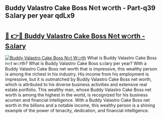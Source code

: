 ## Buddy Valastro Cake Boss N𝚎t w𝚘rth - Part-q39 S𝚊lary per year qdLx9

# <h2><a href="http://gc1ihq.nevu.top/?p=Buddy+Valastro+Cake+Boss">🔗 👉🔴 Buddy Valastro Cake Boss N𝚎t w𝚘rth - S𝚊lary</a></h2>

[![Buddy Valastro Cake Boss N𝚎t W𝚘rth](https://i.imgur.com/Oavwk0R.jpeg)](http://gc1ihq.nevu.top/?p=Buddy+Valastro+Cake+Boss)
What is Buddy Valastro Cake Boss n𝚎t w𝚘rth? What is Buddy Valastro Cake Boss s𝚊lary per year?
With a Buddy Valastro Cake Boss net worth that is impressive, this wealthy person is among the richest in his industry. His income from his employment is impressive, but it is outmatched by Buddy Valastro Cake Boss net worth, which is attributed to his diverse business activities and extensive real estate portfolio. This wealthy man, whose Buddy Valastro Cake Boss net worth is among the highest in the world, is recognized for his business acumen and financial intelligence. With a Buddy Valastro Cake Boss net worth in the billions and a notable income, this wealthy person is a shining example of the power of tenacity, dedication, and financial intelligence.
